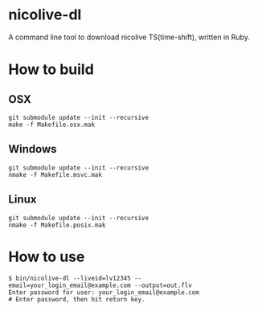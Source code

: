 # nicolive-dl

A command line tool to download nicolive TS(time-shift), written in Ruby.

# How to build

## OSX

```
git submodule update --init --recursive
make -f Makefile.osx.mak
```

## Windows

```
git submodule update --init --recursive
nmake -f Makefile.msvc.mak
```

## Linux

```
git submodule update --init --recursive
nmake -f Makefile.posix.mak
```

# How to use

```
$ bin/nicolive-dl --liveid=lv12345 --email=your_login_email@example.com --output=out.flv
Enter password for user: your_login_email@example.com
# Enter password, then hit return key.
```
